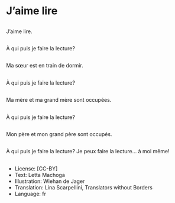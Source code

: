 # J’aime lire

##
J’aime lire.

##
À qui puis je faire la
lecture?

##
Ma sœur est en train de
dormir.

##
À qui puis je faire la
lecture?

##
Ma mère et ma grand
mère sont occupées.

##
À qui puis je faire la
lecture?

##
Mon père et mon grand
père sont occupés.

##
À qui puis je faire la
lecture?
Je peux faire la
lecture… à moi même!

##
* License: [CC-BY]
* Text: Letta Machoga
* Illustration: Wiehan de Jager
* Translation: Lina Scarpellini, Translators without Borders
* Language: fr
